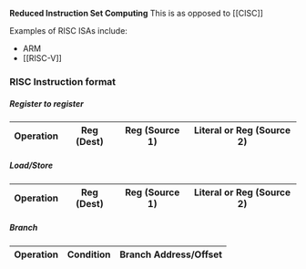 **Reduced Instruction Set Computing**
This is as opposed to [[CISC]]

Examples of RISC ISAs include:
- ARM
- [[RISC-V]]

### RISC Instruction format
##### Register to register
| Operation | Reg (Dest) | Reg (Source 1) | Literal or Reg (Source 2) |
|---|---|---|---|

##### Load/Store
| Operation | Reg (Dest) | Reg (Source 1) | Literal or Reg (Source 2) |
|---|---|---|---|

##### Branch
| Operation | Condition | Branch Address/Offset |
|---|---|---|
